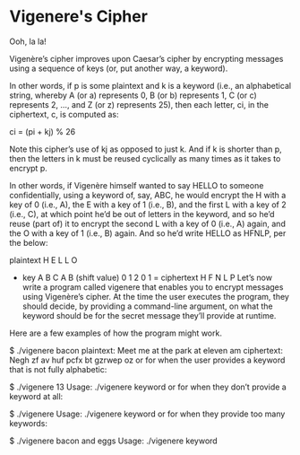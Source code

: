 # Vigenere's Cipher

Ooh, la la!

Vigenère’s cipher improves upon Caesar’s cipher by encrypting messages using a sequence of keys (or, put another way, a keyword).

In other words, if p is some plaintext and k is a keyword (i.e., an alphabetical string, whereby A (or a) represents 0, B (or b) represents 1, C (or c) represents 2, …, and Z (or z) represents 25), then each letter, ci, in the ciphertext, c, is computed as:

ci = (pi + kj) % 26

Note this cipher’s use of kj as opposed to just k. And if k is shorter than p, then the letters in k must be reused cyclically as many times as it takes to encrypt p.

In other words, if Vigenère himself wanted to say HELLO to someone confidentially, using a keyword of, say, ABC, he would encrypt the H with a key of 0 (i.e., A), the E with a key of 1 (i.e., B), and the first L with a key of 2 (i.e., C), at which point he’d be out of letters in the keyword, and so he’d reuse (part of) it to encrypt the second L with a key of 0 (i.e., A) again, and the O with a key of 1 (i.e., B) again. And so he’d write HELLO as HFNLP, per the below:

plaintext	H	E	L	L	O
+ key	A	B	C	A	B
(shift value)	0	1	2	0	1
= ciphertext	H	F	N	L	P
Let’s now write a program called vigenere that enables you to encrypt messages using Vigenère’s cipher. At the time the user executes the program, they should decide, by providing a command-line argument, on what the keyword should be for the secret message they’ll provide at runtime.

Here are a few examples of how the program might work.

$ ./vigenere bacon
plaintext:  Meet me at the park at eleven am
ciphertext: Negh zf av huf pcfx bt gzrwep oz
or for when the user provides a keyword that is not fully alphabetic:

$ ./vigenere 13
Usage: ./vigenere keyword
or for when they don’t provide a keyword at all:

$ ./vigenere
Usage: ./vigenere keyword
or for when they provide too many keywords:

$ ./vigenere bacon and eggs
Usage: ./vigenere keyword
